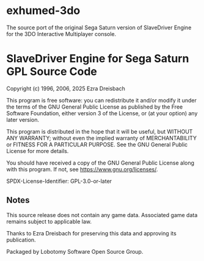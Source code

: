 exhumed-3do
==================================================
The source port of the original Sega Saturn version of SlaveDriver Engine for the 3DO Interactive Multiplayer console.

SlaveDriver Engine for Sega Saturn GPL Source Code
==================================================

Copyright (c) 1996, 2006, 2025 Ezra Dreisbach

This program is free software: you can redistribute it and/or modify
it under the terms of the GNU General Public License as published by
the Free Software Foundation, either version 3 of the License, or
(at your option) any later version.

This program is distributed in the hope that it will be useful,
but WITHOUT ANY WARRANTY; without even the implied warranty of
MERCHANTABILITY or FITNESS FOR A PARTICULAR PURPOSE.  See the
GNU General Public License for more details.

You should have received a copy of the GNU General Public License
along with this program.  If not, see <https://www.gnu.org/licenses/>.

SPDX-License-Identifier: GPL-3.0-or-later

Notes
-----

This source release does not contain any game data. Associated game
data remains subject to applicable law.

Thanks to Ezra Dreisbach for preserving this data and approving its
publication.

Packaged by Lobotomy Software Open Source Group.
